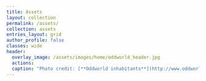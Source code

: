 ```yaml
---
title: Assets
layout: collection
permalink: /assets/
collection: assets
entries_layout: grid
author_profile: false
classes: wide
header:
  overlay_image: /assets/images/home/oddworld_header.jpg
  actions:
  caption: "Photo credit: [**Oddworld inhabitants**](http://www.oddworld.com/)"
---
```

